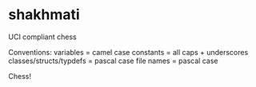 # shakhmati
UCI compliant chess 

Conventions:
variables = camel case
constants = all caps + underscores
classes/structs/typdefs = pascal case
file names = pascal case

Chess!